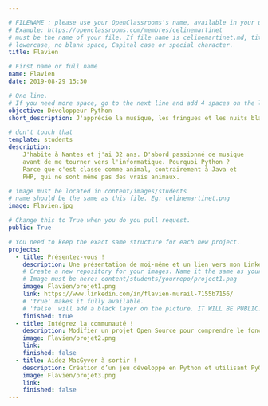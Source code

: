 ```yaml
---

# FILENAME : please use your OpenClassrooms's name, available in your url.
# Example: https://openclassrooms.com/membres/celinemartinet
# must be the name of your file. If file name is celinemartinet.md, title is celinemartinet.
# lowercase, no blank space, Capital case or special character.
title: Flavien

# First name or full name
name: Flavien
date: 2019-08-29 15:30

# One line.
# If you need more space, go to the next line and add 4 spaces on the left, as in 'description'.
objective: Développeur Python
short_description: J'apprécie la musique, les fringues et les nuits blanches.

# don't touch that
template: students
description:
    J'habite à Nantes et j'ai 32 ans. D'abord passionné de musique 
    avant de me tourner vers l'informatique. Pourquoi Python ? 
    Parce que c'est classe comme animal, contrairement à Java et
    PHP, qui ne sont même pas des vrais animaux.

# image must be located in content/images/students
# name should be the same as this file. Eg: celinemartinet.png
image: Flavien.jpg

# Change this to True when you do you pull request.
public: True

# You need to keep the exact same structure for each new project.
projects:
  - title: Présentez-vous !
    description: Une présentation de moi-même et un lien vers mon LinkedIn.
    # Create a new repository for your images. Name it the same as your nickname and profile picture.
    # Image must be here: content/students/yourrepo/project1.png
    image: Flavien/projet1.png
    link: https://www.linkedin.com/in/flavien-murail-7155b7156/
    # 'true' makes it fully available.
    # 'false' will add a black layer on the picture. IT WILL BE PUBLIC!
    finished: true
  - title: Intégrez la communauté !
    description: Modifier un projet Open Source pour comprendre le fonctionnement de Git, de Github et des pull requests. 
    image: Flavien/projet2.png
    link: 
    finished: false
  - title: Aidez MacGyver à sortir !
    description: Création d’un jeu développé en Python et utilisant PyGame.
    image: Flavien/projet3.png
    link: 
    finished: false
---
```

